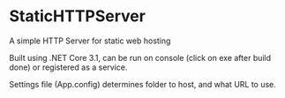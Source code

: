 # StaticHTTPServer
 A simple HTTP Server for static web hosting
 
 Built using .NET Core 3.1, can be run on console (click on exe after build done) or registered as a service.
 
 Settings file (App.config) determines folder to host, and what URL to use.
